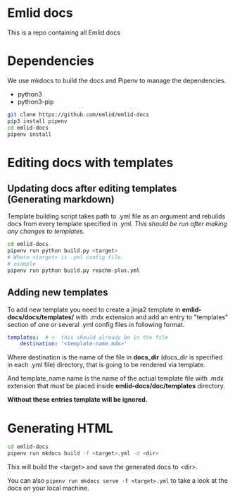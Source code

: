 # Emlid docs

This is a repo containing all Emlid docs

# Dependencies

We use mkdocs to build the docs and Pipenv to manage the dependencies.

- python3
- python3-pip

```bash
git clone https://github.com/emlid/emlid-docs
pip3 install pipenv
cd emlid-docs
pipenv install
```



# Editing docs with templates


## Updating docs after editing templates (Generating markdown)

Template building script takes path to .yml file as an argument and rebuilds docs from every template specified in .yml.
*This should be run after making any changes to templates.*
```bash
cd emlid-docs
pipenv run python build.py <target>
# Where <target> is .yml config file.
# example
pipenv run python build.py reachm-plus.yml 
```
## Adding new templates

To add new template you need to create a jinja2 template in **emlid-docs/docs/templates/** with .mdx extension and add an entry to "templates" section of one or several .yml config files in following format. 
```yaml
templates:  # <- this should already be in the file
    destination: '<template-name.mdx>'
```
Where destination is the name of the file in **docs_dir** (docs_dir is specified in each .yml file) directory, that is going to be rendered via template.

And template_name name is the name of the actual template file with .mdx extension that must be placed inside **emlid-docs/doc/templates** directory.

**Without these entries template will be ignored.**

# Generating HTML

```bash
cd emlid-docs
pipenv run mkdocs build -f <target>.yml -d <dir>
```

This will build the \<target\> and save the generated docs to \<dir\>.

You can also `pipenv run mkdocs serve -f <target>.yml` to take a look at the docs on your local machine.


